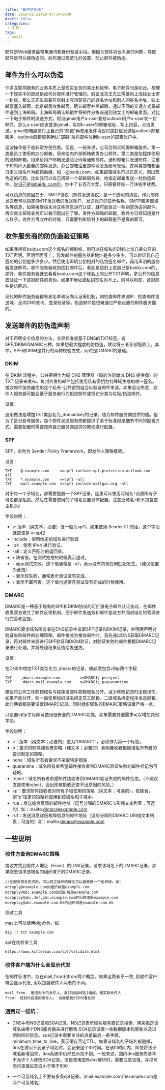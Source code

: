 ```yaml
---
title: "邮件防伪造"
date: 2019-01-21T19:43:54+0800
draft: false
categories:
 - 工具
tags:
 - email
---
```


邮件是Web服务最常用通讯和身份验证手段。但因为邮件协议本身的问题，导致邮件是可以被伪造的。如何通过规范化的设置，防止邮件被伪造。

<!--more-->

## 邮件为什么可以伪造

许多互联网服务的业务本质上是现实业务的类比和延伸，电子邮件也是如此。梳理一下现实中的邮局是如何对邮件进行管理的。假设北京王先生需要向上海钱女士寄一封信，那么王先生需要在信封上写清楚自己的姓名地址和别人的姓名地址，贴上邮票塞入邮筒。北京邮局收集邮筒，确认邮票并盖邮戳，通过不同的交通方式将邮件送到上海邮局。上海邮局确认邮戳并将邮件分拣派送到钱女士的邮箱里面。对比一下电子邮件的发送方式。假设gmail用户a-user要给outlook用户b-user发一封邮件，那么a-user应该登录gmail，写对b-user的邮箱地址，写上内容，点击发送。gmail邮箱服务打上自己的“邮戳”再使用发件协议将这封信发送给outlook邮箱服务，outlook邮箱服务确认“邮戳”后将邮件放到b-user的邮箱账户中。

这波操作是不是非常方便完美。但是，一般来说，公司会购买两类邮箱服务。第一类是员工使用的办公邮箱，用来给内外部邮箱收发办公邮件。第二类是给程序使用的通知邮箱，用来给用户邮箱发送验证码等通知邮件。通知邮箱只发送邮件，注重于短时间大数量的邮件发送。办公邮箱注重邮件收发及账号管理。这两类邮箱都会自定义域名作为邮箱后缀，如：@baidu.com。如果邮箱域名可以自定义，则出现伪造的问题。比如我可以自己搭建一个邮箱服务器，给指定邮箱发送一封伪造邮件。说自己是@baidu.com的，你中了五百万大奖，只需要转账一万块钱手续费。

可以伪造的原因在于，SMTP协议（邮件发送协议）是一个透明的协议。作为邮件发送者可以指定SMTP发送者的发送账户、发送账户的显示名称、SMTP服务器域名等信息，如果接受端未对这些信息进行认证，就可能放过一些刻意伪造的邮件。再次类比邮局业务可以看问题出在了哪。发件方邮局的邮戳，收件方已经知道是什么样子。收件方再收件的时候，只需要判断信封上的邮戳是不是真的即可。

## 收件服务商的防伪造验证策略

如果我拥有baidu.com这个域名的控制权，则可以在域名的DNS上加几条公开的TXT声明。声明里面写上，我发邮件的服务器IP地址是多少多少，可以验证我自己签名的公钥是多少多少。然后使用声明公钥相对的私钥签名邮件，再用声明的服务器发送邮件。收件服务器收到这封邮件后，看到是信封上说自己是baidu.com的，那好，收件服务器就去看看baidu.com这个域名上的公开TXT声明，拿公开的信息去验证一下这封邮件的真伪。如果IP地址或私钥签名对不上，则可以判定，这封邮件是仿照的。

现代的邮件服务器都有黑名单和反向认证等机制，如检查邮件来源IP、检查邮件发送域、反向DNS查询、登录验证等。伪造邮件是很难通过严格设置的邮件服务器的。


## 发送邮件的防伪造声明

对于声明安全信息的方法，业界标准是基于DNS的TXT标签。有SPF/DKIM/DMARC三种。如果想最大程度的防伪造，建议将三者全部配置上。其中，SPF和DKIM是并行的两种校验方式，同时是DMARC的基础。

### DKIM

在 DKIM 流程中，公共密钥作为域 DNS 管理器（域的注册商或 DNS 提供商）的 TXT 记录来发布。每封外发的邮件包括使用私有密钥为特殊域生成的唯一签名。接收邮件服务器使用这个私有-公共密钥组合以验证邮件来源。如果验证失败，收件人服务器可能会基于服务器行为拒绝邮件或将它分类为垃圾/伪造邮件。

设置：

通用做法是增加TXT类型名为_domainkey的记录。值为邮件服务商提供的值。但为了区分自有服务，每个邮件发送服务商都提供了基于标准但是细节不同的配置方式。需要配置时需要按照自己服务商提供的教程进行配置。


### SPF

SPF，全称为 Sender Policy Framework，即发件人策略框架。

设置：
```
TXT    @.example.com     v=spf1 include:spf.protection.outlook.com -all
TXT    *.example.com     v=spf1 -all
TXT    mail.example.com  v=spf1 include:mailgun.org -all
```
对于每一个子域名，都需要配置一个SPF记录。这里可以使用泛域名`*`设置所有子域名都是拒绝。然后在需要使用的子域名设置具体配置。注意泛域名`*`和不包含空主机头`@`

字段说明：

- v: 版本（纯文本，必要）值一般为spf1，如果使用 Sender ID 的话，这个字段就应该是 v=spf2
- include：使用给定的域名进行验证
- ip4：使用 IPv4 进行验证。
- -all：定义匹配时的返回值。 
- `+` 缺省值。在测试完成的时候表示通过。
- `-` 表示测试失败。这个值通常是 -all，表示没有其他任何匹配发生。（建议设置为此值）
- `~` 表示软失败，通常表示测试没有完成。
- `?` 表示不置可否。这个值也通常在测试没有完成的时候使用。 



### DMARC

DMARC是一种基于现有的SPF和DKIM协议的可扩展电子邮件认证协议，在邮件收发双方建立了邮件反馈机制，便于邮件发送方和邮件接收方共同对域名的管理进行完善和监督。

DMARC要求域名所有者在DNS记录中设置SPF记录和DKIM记录，并明确声明对验证失败邮件的处理策略。邮件接收方接收邮件时，首先通过DNS获取DMARC记录，再对邮件来源进行SPF验证和DKIM验证，对验证失败的邮件根据DMARC记录进行处理，并将处理结果反馈给发送方。

设置：

在DNS中增加TXT类型名为_dmarc的记录，值必须包含v和p两个字段
```
TXT    _dmarc.example.com         v=DMARC1; p=reject
TXT    _dmarc.mail.example.com    v=DMARC1; p=quarantine
```
建议将公司工作邮箱域名与程序发邮件邮箱域名分开。减少修改记录时出现误伤。如果不能分开，则一般使用组织域名绑定员工邮箱，二级域名绑定程序发送邮箱。此时两者都需要设置DMARC记录。同时组织域名的DMARC策略设置严格一点。 

只设置v和p字段即可使用很安全的DMARC功能，如果需要其他需求可以增加其他字段。

字段说明：

- v：版本（纯文本；必要的）值为“DMARC1”，必须作为第一个标签。
- p：要求的邮件接收者策略（纯文本；必要的）表明接收者根据域名所有者的要求制定的策略。 
- none：域名所有者要求不采取特定措施
- quarantine：域名所有者希望邮件接收者将DMARC验证失败的邮件标记为可疑的。
- reject：域名所有者希望邮件接收者将DMARC验证失败的邮件拒绝。（不建议直接使用reject，会出现被拒收还查不出原因的风险。）
- sp：要求邮件接收者对所有子域使用的策略（纯文本；可选的），若缺省，则“p”指定的策略将应用到该域名和子域中。
- rua：发送综合反馈的邮件地址（逗号分隔的DMARC URI纯文本列表；可选的）如：mailto:dmarc@example.com
- ruf：发送消息详细故障信息的邮件地址（逗号分隔的DMARC URI纯文本列表；可选的）如：mailto:dmarc@example.com

## 一些说明

### 收件方查询DMARC策略
接收方找到发件人地址（From）的DNS记录。请求该域名下的DMARC记录，如果则去请求该域名的组织域下的DMARC记录。
```
//在服务商处购买的，可以独立操作的域名可以看做是一个组织域，如： 
noreply@example.com的组织域是example.com 
noreply@abc.example.com的组织域是example.com 
noreplay@abc.def.ghi.example.com的组织域是example.com 
noreplay@abc.example.com.hk的组织域是example.com.hk
```
测试工具

mac上可以使用dig命令，如 
```sh
dig -t txt example.com
```
spf在线检查工具 
```
https://www.kitterman.com/spf/validate.html
```

### 收件客户端为什么会显示代发

在邮件标准中，存在mail_from和from两个概念。如果这两者不一致, 则收件客户端会显示代发, 用以提醒收件人两者的不同。
```
mail_from： 是信封上的发件人，由[前缀@域名]组成，是实际发件人 
from： 信封内容里的发件人。 也就是我们平时看到的
```

### 遇到过一些坑：

- DNS中有NS记录和SOA记录。NS记录表示域名服务器记录搜索，用来指定该域名由哪个DNS服务器来进行解析;SOA记录设置一些数据版本和更新以及过期时间的信息。soa记录中需要关注的点是最后一条字段，minimum_time_to_live，表示缓存否定TTL。如果该域名的子域名被删掉，dns在访问不到该子域名时，会记录这个ttl时间。在该ttl时间内，即使将该子域名新增回来，dns系统中仍然显示找不到。一般来说，国内dns服务商基本不允许个人修改SOA记录。但是使用国外dns解析时，需要注意该值，并尽可能将该值设定成小于等于600

- 一个可见域名上不要有多条spf记录。(mail.example.com和example.com是两个可见域名)
